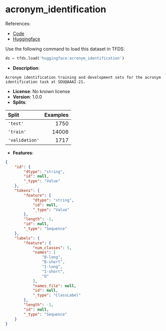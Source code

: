 # acronym_identification

References:

*   [Code](https://github.com/huggingface/datasets/blob/master/datasets/acronym_identification)
*   [Huggingface](https://huggingface.co/datasets/acronym_identification)



Use the following command to load this dataset in TFDS:

```python
ds = tfds.load('huggingface:acronym_identification')
```

*   **Description**:

```
Acronym identification training and development sets for the acronym identification task at SDU@AAAI-21.
```

*   **License**: No known license
*   **Version**: 1.0.0
*   **Splits**:

Split  | Examples
:----- | -------:
`'test'` | 1750
`'train'` | 14006
`'validation'` | 1717

*   **Features**:

```json
{
    "id": {
        "dtype": "string",
        "id": null,
        "_type": "Value"
    },
    "tokens": {
        "feature": {
            "dtype": "string",
            "id": null,
            "_type": "Value"
        },
        "length": -1,
        "id": null,
        "_type": "Sequence"
    },
    "labels": {
        "feature": {
            "num_classes": 5,
            "names": [
                "B-long",
                "B-short",
                "I-long",
                "I-short",
                "O"
            ],
            "names_file": null,
            "id": null,
            "_type": "ClassLabel"
        },
        "length": -1,
        "id": null,
        "_type": "Sequence"
    }
}
```


